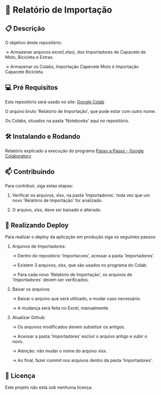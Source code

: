 # 🚀 Relatório de Importação


## 📋 Descrição

O objetivo deste repositório:

-> Armazenar arquivos excel(.xlsx), dos Importadores de Capacete de Moto, Bicicleta e Extras.

-> Armazenar os Colabs, Importação Capecete Moto e Importação Capacete Bicicleta.
 
## 💻 Pré Requisitos

Este repositório será usado no site: [Google Colab](https://colab.research.google.com/)

O arquivo bruto 'Relatório de Importação', que pode estar com outro nome.

Os Colabs, situados na pasta 'Notebooks' aqui no repositório.

## 🛠️ Instalando e Rodando

Relatório explicado a execução do programa [Passo a Passo - Google Colaboratory](https://github.com/starplast/Importacoes/blob/main/Passo%20a%20Passo%20-%20Google%20Colaboratory.docx)

## 📫 Contribuindo

Para contribuir, siga estas etapas:

1. Verificar os arquivos, xlsx, na pasta 'Importadores', toda vez que um novo 'Relatório de Importação' for analizado.
   
2. O arquivo, xlsx, deve ser baixado e alterado.

## 🏁 Realizando Deploy

Para realizar o deploy da aplicação em produção siga os seguintes passos:

1. Arquivos de Importadores:
   
   -> Dentro do repositório 'Importacoes', acessar a pasta 'Importadores'.
   
   -> Existem 3 arquivos, xlsx, que são usados no programa do Colab.
   
   -> Para cada novo 'Relatório de Importação', os arquivos de 'Importadores' devem ser verificados.
   
3. Baixar os arquivos:
   
   -> Baixar o arquivo que será utilizado, e mudar caso necessário.
   
   -> A mudança será feita no Excel, manualmente.
   
5. Atualizar Github:

   -> Os arquivos modificados devem substituir os antigos.
   
   -> Acessar a pasta 'Importadores' excluir o arquivo antigo e subir o novo.
   
   -> Atenção: não mudar o nome do arquivo xlsx.
   
   -> Ao final, fazer commit nos arquivos dentro da pasta 'Importadores'.

## 📜 Licença 

Este projeto não está sob nenhuma licença.


